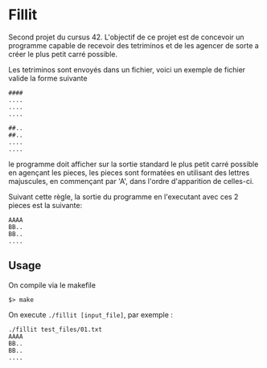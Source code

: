 # Fillit
Second projet du cursus 42.
L'objectif de ce projet est de concevoir un programme capable de recevoir des tetriminos et de les agencer de sorte a créer le plus petit carré possible.

Les tetriminos sont envoyés dans un fichier, voici un exemple de fichier valide la forme suivante

```
####
....
....
....

##..
##..
....
....
```

le programme doit afficher sur la sortie standard le plus petit carré possible en agençant les pieces,
les pieces sont formatées en utilisant des lettres majuscules, en commençant par 'A', dans l'ordre d'apparition de celles-ci.

Suivant cette règle, la sortie du programme en l'executant avec ces 2 pieces est la suivante:
```
AAAA
BB..
BB..
....
```
## Usage

On compile via le makefile
```
$> make 
```
On execute ```./fillit [input_file]```, par exemple :
```
./fillit test_files/01.txt
AAAA
BB..
BB..
....
```
